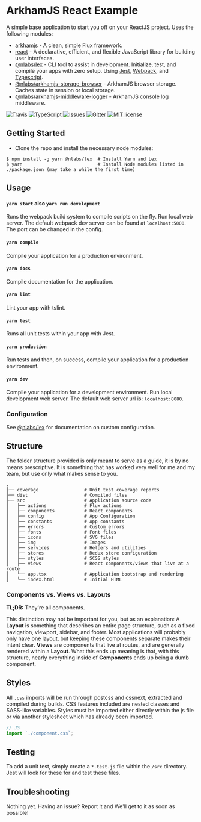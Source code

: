 ArkhamJS React Example
=====================

A simple base application to start you off on your ReactJS project. Uses the following modules:
 - [arkhamjs](https://www.npmjs.com/package/arkhamjs) - A clean, simple Flux framework.
 - [react](https://www.npmjs.com/package/react) - A declarative, efficient, and flexible JavaScript library for building user interfaces.
 - [@nlabs/lex](https://www.npmjs.com/package/@nlabs/lex) - CLI tool to assist in development. Initialize, test, and compile your apps with zero setup. Using [Jest](https://facebook.github.io/jest/), [Webpack](https://webpack.js.org/), and [Typescript](http://www.typescriptlang.org/).
 - [@nlabs/arkhamjs-storage-browser](https://www.npmjs.com/package/@nlabs/arkhamjs-storage-browser) - ArkhamJS browser storage. Caches state in session or local storage.
 - [@nlabs/arkhamjs-middleware-logger](https://www.npmjs.com/package/@nlabs/arkhamjs-middleware-logger) - ArkhamJS console log middleware.

[![Travis](https://img.shields.io/travis/nitrogenlabs/arkhamjs-example-react.svg?style=flat-square)](https://travis-ci.org/nitrogenlabs/arkhamjs-example-react)
[![TypeScript](https://badges.frapsoft.com/typescript/version/typescript-next.svg?v=101)](https://github.com/ellerbrock/typescript-badges/)
[![Issues](http://img.shields.io/github/issues/nitrogenlabs/arkhamjs-example-react.svg?style=flat-square)](https://github.com/nitrogenlabs/arkhamjs-example-react/issues)
[![Gitter](https://img.shields.io/gitter/room/NitrgenLabs/arkhamjs.svg?style=flat-square)](https://gitter.im/NitrogenLabs/arkhamjs)
[![MIT license](http://img.shields.io/badge/license-MIT-brightgreen.svg?style=flat-square)](http://opensource.org/licenses/MIT)

Getting Started
---------------

- Clone the repo and install the necessary node modules:

```shell
$ npm install -g yarn @nlabs/lex  # Install Yarn and Lex
$ yarn                            # Install Node modules listed in ./package.json (may take a while the first time)
```

Usage
-----

#### `yarn start` also `yarn run development`
Runs the webpack build system to compile scripts on the fly. Run local web server. The default webpack dev server can be found at `localhost:5000`. The port can be changed in the config.

#### `yarn compile`
Compile your application for a production environment.

#### `yarn docs`
Compile documentation for the application.

#### `yarn lint`
Lint your app with tslint.

#### `yarn test`
Runs all unit tests within your app with Jest.

#### `yarn production`
Run tests and then, on success, compile your application for a production environment. 

#### `yarn dev`
Compile your application for a development environment. Run local development web server. The default web server url is: `localhost:8080`.

### Configuration

See [@nlabs/lex](https://www.npmjs.com/package/@nlabs/lex) for documentation on custom configuration.

Structure
---------

The folder structure provided is only meant to serve as a guide, it is by no means prescriptive. It is something that has worked very well for me and my team, but use only what makes sense to you.

```
.
├── coverage                 # Unit test coverage reports
├── dist                     # Compiled files
├── src                      # Application source code
│   ├── actions              # Flux actions
│   ├── components           # React components
│   ├── config               # App Configuration
│   ├── constants            # App constants
│   ├── errors               # Custom errors
│   ├── fonts                # Font files
│   ├── icons                # SVG files
│   ├── img                  # Images
│   ├── services             # Helpers and utilities
│   ├── stores               # Redux store configuration
│   ├── styles               # SCSS styles
│   ├── views                # React components/views that live at a route
│   └── app.tsx              # Application bootstrap and rendering
│   └── index.html           # Initial HTML
```

### Components vs. Views vs. Layouts

**TL;DR:** They're all components.

This distinction may not be important for you, but as an explanation: A **Layout** is something that describes an entire page structure, such as a fixed navigation, viewport, sidebar, and footer. Most applications will probably only have one layout, but keeping these components separate makes their intent clear. **Views** are components that live at routes, and are generally rendered within a **Layout**. What this ends up meaning is that, with this structure, nearly everything inside of **Components** ends up being a dumb component.

Styles
------

All `.css` imports will be run through postcss and cssnext, extracted and compiled during builds. CSS features included are nested classes and SASS-like variables. Styles must be imported either directly within the js file or via another stylesheet which has already been imported.

```js
// JS
import `./component.css`;
```

Testing
-------

To add a unit test, simply create a `*.test.js` file within the `/src` directory. Jest will look for these for and test these files.

Troubleshooting
---------------

Nothing yet. Having an issue? Report it and We'll get to it as soon as possible!
